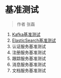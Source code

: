 # 基准测试

> 作者 张磊

1. [Kafka基准测试](benchmark/kafka.md)
2. [ElasticSearch基准测试](benchmark/elasticsearch.md)
3. 认证服务基准测试
4. 注册服务基准测试
5. 跟踪服务基准测试
6. 消息服务基准测试
7. 文档服务基准测试

